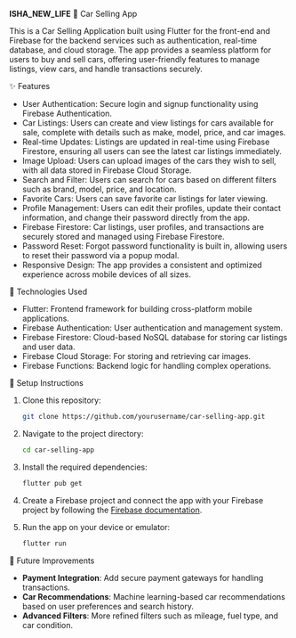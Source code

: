 **ISHA_NEW_LIFE**
 🚗 Car Selling App

This is a Car Selling Application built using Flutter for the front-end and Firebase for the backend services such as authentication, real-time database, and cloud storage. The app provides a seamless platform for users to buy and sell cars, offering user-friendly features to manage listings, view cars, and handle transactions securely.

 ✨ Features

- User Authentication: Secure login and signup functionality using Firebase Authentication.
- Car Listings: Users can create and view listings for cars available for sale, complete with details such as make, model, price, and car images.
- Real-time Updates: Listings are updated in real-time using Firebase Firestore, ensuring all users can see the latest car listings immediately.
- Image Upload: Users can upload images of the cars they wish to sell, with all data stored in Firebase Cloud Storage.
- Search and Filter: Users can search for cars based on different filters such as brand, model, price, and location.
- Favorite Cars: Users can save favorite car listings for later viewing.
- Profile Management: Users can edit their profiles, update their contact information, and change their password directly from the app.
- Firebase Firestore: Car listings, user profiles, and transactions are securely stored and managed using Firebase Firestore.
- Password Reset: Forgot password functionality is built in, allowing users to reset their password via a popup modal.
- Responsive Design: The app provides a consistent and optimized experience across mobile devices of all sizes.

📱 Technologies Used

- Flutter: Frontend framework for building cross-platform mobile applications.
- Firebase Authentication: User authentication and management system.
- Firebase Firestore: Cloud-based NoSQL database for storing car listings and user data.
- Firebase Cloud Storage: For storing and retrieving car images.
- Firebase Functions: Backend logic for handling complex operations.

🔧 Setup Instructions

1. Clone this repository:
   ```bash
   git clone https://github.com/yourusername/car-selling-app.git
   ```

2. Navigate to the project directory:
   ```bash
   cd car-selling-app
   ```

3. Install the required dependencies:
   ```bash
   flutter pub get
   ```

4. Create a Firebase project and connect the app with your Firebase project by following the [Firebase documentation](https://firebase.google.com/docs/flutter/setup).

5. Run the app on your device or emulator:
   ```bash
   flutter run
   ```

 🚀 Future Improvements

- **Payment Integration**: Add secure payment gateways for handling transactions.
- **Car Recommendations**: Machine learning-based car recommendations based on user preferences and search history.
- **Advanced Filters**: More refined filters such as mileage, fuel type, and car condition.
